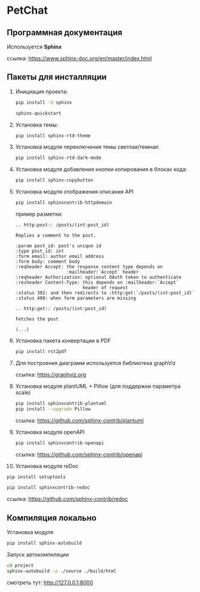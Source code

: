 # PetChat

## Программная документация

Используется **Sphinx**

ссылка: <https://www.sphinx-doc.org/en/master/index.html>

## Пакеты для инсталляции

1. Инициация проекта:

   ```bash
   pip install -U sphinx
   ```

   ```bash
   sphinx-quickstart
   ```

2. Установка темы:

   ```bash
   pip install sphinx-rtd-theme
   ```

3. Установка модуля переключения темы светлая/темная:

   ```bash
   pip install sphinx-rtd-dark-mode
   ```

4. Установка модуля добавления кнопки копирования в блоках кода:

   ```bash
   pip install sphinx-copybutton
   ```

5. Установка модуля отображения описания API

   ```bash
   pip install sphinxcontrib-httpdomain
   ```

   пример разметки:

   ```text
   .. http:post:: /posts/(int:post_id)

   Replies a comment to the post.

   :param post_id: post's unique id
   :type post_id: int
   :form email: author email address
   :form body: comment body
   :reqheader Accept: the response content type depends on
                      :mailheader:`Accept` header
   :reqheader Authorization: optional OAuth token to authenticate
   :resheader Content-Type: this depends on :mailheader:`Accept`
                            header of request
   :status 302: and then redirects to :http:get:`/posts/(int:post_id)`
   :status 400: when form parameters are missing

   .. http:get:: /posts/(int:post_id)

   Fetches the post

   (...)
   ```

6. Установка пакета конвертации в PDF

   ```bash
   pip install rst2pdf
   ```

7. Для построения диаграмм используется библиотека graphViz

   ссылка: <https://graphviz.org>

8. Установка модуля plantUML + Pillow (для поддержки параметра scale)

   ```bash
   pip install sphinxcontrib-plantuml
   pip install --upgrade Pillow
   ```

   ссылка: <https://github.com/sphinx-contrib/plantuml>

9. Установка модуля openAPI

   ```bash
   pip install sphinxcontrib-openapi
   ```

   ссылка: <https://github.com/sphinx-contrib/openapi>

10. Установка модуля reDoc

   ```bash   
   pip install setuptools

   pip install sphinxcontrib-redoc
   ```

   ссылка: <https://github.com/sphinx-contrib/redoc>


## Компиляция локально

Установка модуля

   ```bash
   pip install sphinx-autobuild
   ```

Запуск автокомпиляции

   ```bash
   cd project  
   sphinx-autobuild -a ./source ./build/html 
   ```

смотреть тут: <http://127.0.0.1:8000>
